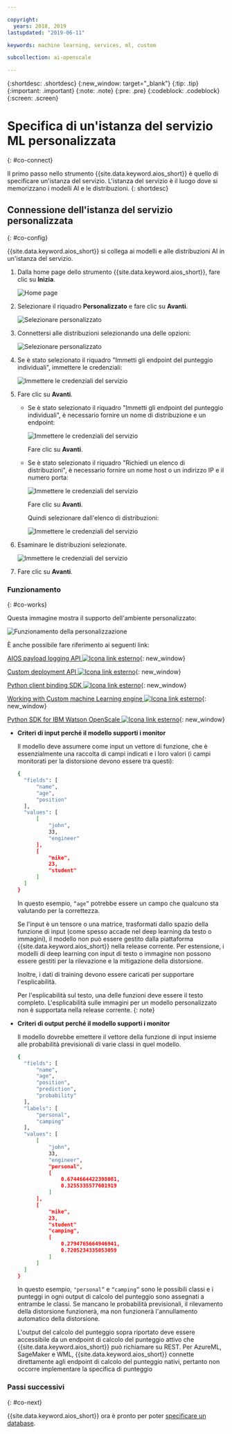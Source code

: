 ```yaml
---

copyright:
  years: 2018, 2019
lastupdated: "2019-06-11"

keywords: machine learning, services, ml, custom 

subcollection: ai-openscale

---
```


{:shortdesc: .shortdesc}
{:new_window: target="_blank"}
{:tip: .tip}
{:important: .important}
{:note: .note}
{:pre: .pre}
{:codeblock: .codeblock}
{:screen: .screen}

# Specifica di un'istanza del servizio ML personalizzata
{: #co-connect}

Il primo passo nello strumento {{site.data.keyword.aios_short}} è quello di specificare un'istanza del servizio. L'istanza del servizio è il luogo dove si memorizzano i modelli AI e le distribuzioni.
{: shortdesc}

## Connessione dell'istanza del servizio personalizzata
{: #co-config}

{{site.data.keyword.aios_short}} si collega ai modelli e alle distribuzioni AI in un'istanza del servizio.

1.  Dalla home page dello strumento {{site.data.keyword.aios_short}}, fare clic su **Inizia**.

    ![Home page](images/gs-config-start.png)

2.  Selezionare il riquadro **Personalizzato** e fare clic su **Avanti**.

    ![Selezionare personalizzato](images/connect-custom.png)

3.  Connettersi alle distribuzioni selezionando una delle opzioni:

    ![Selezionare personalizzato](images/connect-custom-deploy.png)

4.  Se è stato selezionato il riquadro "Immetti gli endpoint del punteggio individuali", immettere le credenziali:

    ![Immettere le credenziali del servizio](images/connect-custom-cred.png)

5.  Fare clic su **Avanti**.

    - Se è stato selezionato il riquadro "Immetti gli endpoint del punteggio individuali", è necessario fornire un nome di distribuzione e un endpoint:

      ![Immettere le credenziali del servizio](images/connect-custom-endpoint.png)

      Fare clic su **Avanti**.

    - Se è stato selezionato il riquadro "Richiedi un elenco di distribuzioni", è necessario fornire un nome host o un indirizzo IP e il numero porta:

      ![Immettere le credenziali del servizio](images/connect-custom-apiendpoint.png)

      Fare clic su **Avanti**.

      Quindi selezionare dall'elenco di distribuzioni:

      ![Immettere le credenziali del servizio](images/connect-custom-apiendpoint2.png)

6.  Esaminare le distribuzioni selezionate.

    ![Immettere le credenziali del servizio](images/connect-custom-deploy2.png)

7.  Fare clic su **Avanti**.

### Funzionamento
{: #co-works}

Questa immagine mostra il supporto dell'ambiente personalizzato:

![Funzionamento della personalizzazione](images/custom-how-works.png)

È anche possibile fare riferimento ai seguenti link:

[AIOS payload logging API ![Icona link esterno](../../icons/launch-glyph.svg "Icona link esterno")](https://{DomainName}/apidocs/ai-openscale#publish-scoring-payload){: new_window}

[Custom deployment API ![Icona link esterno](../../icons/launch-glyph.svg "Icona link esterno")](https://aiopenscale-custom-deployement-spec.mybluemix.net/){: new_window}

[Python client binding SDK ![Icona link esterno](../../icons/launch-glyph.svg "Icona link esterno")](http://ai-openscale-python-client.mybluemix.net/#bindings){: new_window}

[Working with Custom machine Learning engine ![Icona link esterno](../../icons/launch-glyph.svg "Icona link esterno")](https://github.com/pmservice/ai-openscale-tutorials/blob/master/notebooks/AI%20OpenScale%20and%20Custom%20ML%20Engine.ipynb){: new_window}

[Python SDK for IBM Watson OpenScale ![Icona link esterno](../../icons/launch-glyph.svg "Icona link esterno")](https://pypi.org/project/ibm-ai-openscale/){: new_window}

- **Criteri di input perché il modello supporti i monitor**

  Il modello deve assumere come input un vettore di funzione, che è essenzialmente una raccolta di campi indicati e i loro valori (i campi monitorati per la distorsione devono essere tra questi):

  ```bash
  {
    "fields": [
        "name",
        "age",
        "position"
    ],
    "values": [
        [
            "john",
            33,
            "engineer"
        ],
        [
            "mike",
            23,
            "student"
        ]
    ]
  }
  ```

  In questo esempio, `“age”` potrebbe essere un campo che qualcuno sta valutando per la correttezza.

  Se l'input è un tensore o una matrice, trasformati dallo spazio della funzione di input (come spesso accade nel deep learning da testo o immagini), il modello non può essere gestito dalla piattaforma {{site.data.keyword.aios_short}} nella release corrente. Per estensione, i modelli di deep learning con input di testo o immagine non possono essere gestiti per la rilevazione e la mitigazione della distorsione.

  Inoltre, i dati di training devono essere caricati per supportare l'esplicabilità.

  Per l'esplicabilità sul testo, una delle funzioni deve essere il testo completo. L'esplicabilità sulle immagini per un modello personalizzato non è supportata nella release corrente.
  {: note}

- **Criteri di output perché il modello supporti i monitor**

  Il modello dovrebbe emettere il vettore della funzione di input insieme alle probabilità previsionali di varie classi in quel modello.

  ```bash
  {
    "fields": [
        "name",
        "age",
        "position",
        "prediction",
        "probability"
    ],
    "labels": [
        "personal",
        "camping"
    ],
    "values": [
        [
            "john",
            33,
            "engineer",
            "personal",
            [
                0.6744664422398081,
                0.3255335577601919
            ]
        ],
        [
            "mike",
            23,
            "student"
            "camping",
            [
                0.2794765664946941,
                0.7205234335053059
            ]
        ]
    ]
  }
  ```

  In questo esempio, `"personal”` e `“camping”` sono le possibili classi e i punteggi in ogni output di calcolo del punteggio sono assegnati a entrambe le classi. Se mancano le probabilità previsionali, il rilevamento della distorsione funzionerà, ma non funzionerà l'annullamento automatico della distorsione.

  L'output del calcolo del punteggio sopra riportato deve essere accessibile da un endpoint di calcolo del punteggio attivo che {{site.data.keyword.aios_short}} può richiamare su REST. Per AzureML, SageMaker e WML, {{site.data.keyword.aios_short}} connette direttamente agli endpoint di calcolo del punteggio nativi, pertanto non occorre implementare la specifica di punteggio

### Passi successivi
{: #co-next}

{{site.data.keyword.aios_short}} ora è pronto per poter  [specificare un database](/docs/services/ai-openscale?topic=ai-openscale-connect-db).
